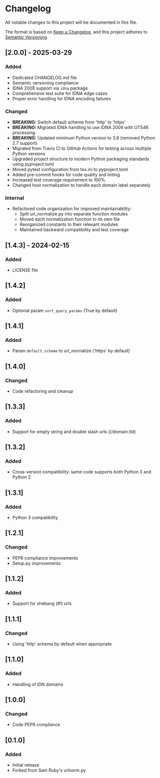 # Changelog

All notable changes to this project will be documented in this file.

The format is based on [Keep a Changelog](https://keepachangelog.com/en/1.0.0/),
and this project adheres to [Semantic Versioning](https://semver.org/spec/v2.0.0.html).

## [2.0.0] - 2025-03-29

### Added

- Dedicated CHANGELOG.md file
- Semantic versioning compliance
- IDNA 2008 support via `idna` package
- Comprehensive test suite for IDNA edge cases
- Proper error handling for IDNA encoding failures

### Changed

- **BREAKING:** Switch default scheme from 'http' to 'https'
- **BREAKING:** Migrated IDNA handling to use IDNA 2008 with UTS46 processing
- **BREAKING:** Updated minimum Python version to 3.8 (removed Python 2.7 support)
- Migrated from Travis CI to GitHub Actions for testing across multiple Python versions
- Upgraded project structure to modern Python packaging standards using pyproject.toml
- Moved pytest configuration from tox.ini to pyproject.toml
- Added pre-commit hooks for code quality and linting
- Increased test coverage requirement to 100%
- Changed host normalization to handle each domain label separately

### Internal

- Refactored code organization for improved maintainability:
  - Split url_normalize.py into separate function modules
  - Moved each normalization function to its own file
  - Reorganized constants to their relevant modules
  - Maintained backward compatibility and test coverage

## [1.4.3] - 2024-02-15

### Added

- LICENSE file

## [1.4.2]

### Added

- Optional param `sort_query_params` (True by default)

## [1.4.1]

### Added

- Param `default_scheme` to url_normalize ('https' by default)

## [1.4.0]

### Changed

- Code refactoring and cleanup

## [1.3.3]

### Added

- Support for empty string and double slash urls (//domain.tld)

## [1.3.2]

### Added

- Cross-version compatibility: same code supports both Python 3 and Python 2

## [1.3.1]

### Added

- Python 3 compatibility

## [1.2.1]

### Changed

- PEP8 compliance improvements
- Setup.py improvements

## [1.1.2]

### Added

- Support for shebang (#!) urls

## [1.1.1]

### Changed

- Using 'http' schema by default when appropriate

## [1.1.0]

### Added

- Handling of IDN domains

## [1.0.0]

### Changed

- Code PEP8 compliance

## [0.1.0]

### Added

- Initial release
- Forked from Sam Ruby's urlnorm.py
